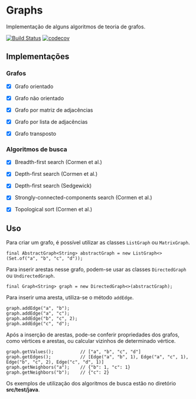 # Graphs

Implementação de alguns algoritmos de teoria de grafos.


[![Build Status](https://travis-ci.org/enzo-santos/graphs.svg?branch=master)](https://travis-ci.org/enzo-santos/graphs) [![codecov](https://codecov.io/gh/enzo-santos/graphs/branch/master/graph/badge.svg?token=QARUGJ0L2M)](https://codecov.io/gh/enzo-santos/graphs)


## Implementações

### Grafos

- [x] Grafo orientado

- [x] Grafo não orientado

- [x] Grafo por matriz de adjacências

- [x] Grafo por lista de adjacências

- [x] Grafo transposto

### Algoritmos de busca

 - [x] Breadth-first search (Cormen et al.)
 
 - [x] Depth-first search (Cormen et al.)
 
 - [x] Depth-first search (Sedgewick)
 
 - [x] Strongly-connected-components search (Cormen et al.)
 
 - [x] Topological sort (Cormen et al.)
 
## Uso

Para criar um grafo, é possível utilizar as classes `ListGraph` ou `MatrixGraph`.

    final AbstractGraph<String> abstractGraph = new ListGraph<>(Set.of("a", "b", "c", "d"));
   
Para inserir arestas nesse grafo, podem-se usar as classes `DirectedGraph` ou `UndirectedGraph`.

    final Graph<String> graph = new DirectedGraph<>(abstractGraph);
    
Para inserir uma aresta, utiliza-se o método `addEdge`.

    graph.addEdge("a", "b");
    graph.addEdge("a", "c");
    graph.addEdge("b", "c", 2);
    graph.addEdge("c", "d");
    
Após a inserção de arestas, pode-se conferir propriedades dos grafos, como vértices e arestas, ou calcular vizinhos de determinado vértice.

    graph.getValues();          // ["a", "b", "c", "d"]
    graph.getEdges();           // [Edge("a", "b", 1), Edge("a", "c", 1), Edge("b", "c", 2), Edge("c", "d", 1)]
    graph.getNeighbors("a");    // {"b": 1, "c": 1}
    graph.getNeighbors("b");    // {"c": 2}

Os exemplos de utilização dos algoritmos de busca estão no diretório **src/test/java**.
